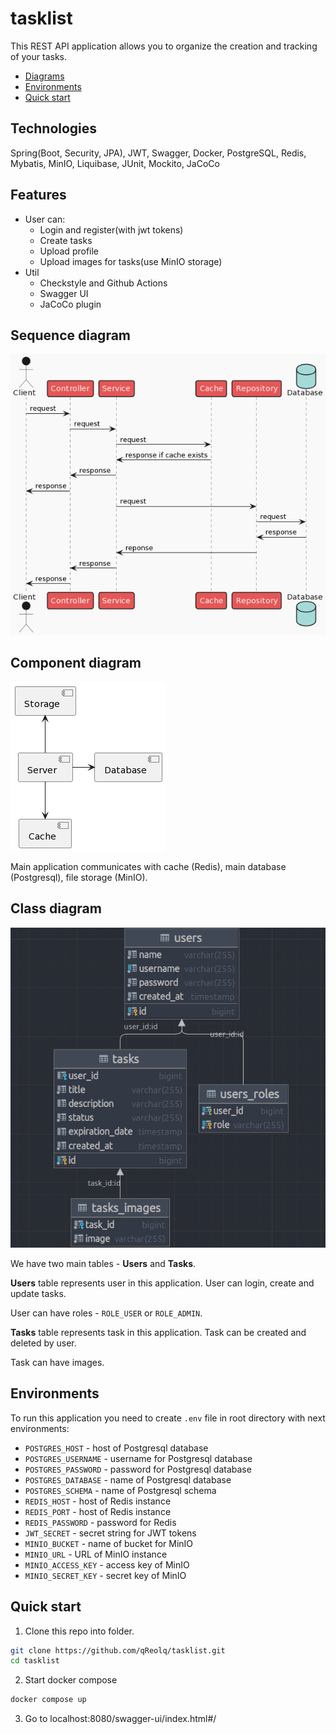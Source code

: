 # tasklist

This REST API application allows you to organize the creation and tracking of your tasks.

* [Diagrams](#sequence-diagram)
* [Environments](#environments)
* [Quick start](#quick-start)

## Technologies
Spring(Boot, Security, JPA), JWT, Swagger, Docker, PostgreSQL, Redis, Mybatis, MinIO, Liquibase, JUnit, Mockito, JaCoCo
 
## Features
  * User can:
     * Login and register(with jwt tokens)
     * Create tasks
     * Upload profile
     * Upload images for tasks(use MinIO storage)
  * Util
      * Checkstyle and Github Actions
      * Swagger UI
      * JaCoCo plugin

## Sequence diagram

![Sequence diagram](docs/sequence-diagram.png)

## Component diagram

![Component diagram](docs/component-diagram.png)

Main application communicates with cache (Redis), main database (Postgresql), file storage (MinIO).

## Class diagram

![Class diagram](docs/er-diagram.png)

We have two main tables - **Users** and **Tasks**.

**Users** table represents user in this application. User can login, create and update tasks.

User can have roles - `ROLE_USER` or `ROLE_ADMIN`.

**Tasks** table represents task in this application. Task can be created and deleted by user.

Task can have images.

## Environments

To run this application you need to create `.env` file in root directory with next environments:

- `POSTGRES_HOST` - host of Postgresql database
- `POSTGRES_USERNAME` - username for Postgresql database
- `POSTGRES_PASSWORD` - password for Postgresql database
- `POSTGRES_DATABASE` - name of Postgresql database
- `POSTGRES_SCHEMA` - name of Postgresql schema
- `REDIS_HOST` - host of Redis instance
- `REDIS_PORT` - host of Redis instance
- `REDIS_PASSWORD` - password for Redis
- `JWT_SECRET` - secret string for JWT tokens
- `MINIO_BUCKET` - name of bucket for MinIO
- `MINIO_URL` - URL of MinIO instance
- `MINIO_ACCESS_KEY` - access key of MinIO
- `MINIO_SECRET_KEY` - secret key of MinIO

## Quick start
1. Clone this repo into folder.

```Bash
git clone https://github.com/qReolq/tasklist.git
cd tasklist
```
2. Start docker compose

```Bash
docker compose up
```
3. Go to localhost:8080/swagger-ui/index.html#/

